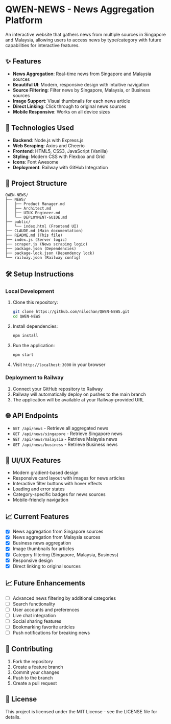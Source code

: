 # QWEN-NEWS - News Aggregation Platform

An interactive website that gathers news from multiple sources in Singapore and Malaysia, allowing users to access news by type/category with future capabilities for interactive features.

## ✨ Features

- **News Aggregation**: Real-time news from Singapore and Malaysia sources
- **Beautiful UI**: Modern, responsive design with intuitive navigation
- **Source Filtering**: Filter news by Singapore, Malaysia, or Business sources
- **Image Support**: Visual thumbnails for each news article
- **Direct Linking**: Click through to original news sources
- **Mobile Responsive**: Works on all device sizes

## 🚀 Technologies Used

- **Backend**: Node.js with Express.js
- **Web Scraping**: Axios and Cheerio
- **Frontend**: HTML5, CSS3, JavaScript (Vanilla)
- **Styling**: Modern CSS with Flexbox and Grid
- **Icons**: Font Awesome
- **Deployment**: Railway with GitHub Integration

## 📁 Project Structure

```
QWEN-NEWS/
├── NEWS/
│   ├── Product Manager.md
│   ├── Architect.md
│   ├── UIUX Engineer.md
│   └── DEPLOYMENT-GUIDE.md
├── public/
│   └── index.html (Frontend UI)
├── CLAUDE.md (Main documentation)
├── README.md (This file)
├── index.js (Server logic)
├── scraper.js (News scraping logic)
├── package.json (Dependencies)
├── package-lock.json (Dependency lock)
└── railway.json (Railway config)
```

## 🛠️ Setup Instructions

### Local Development

1. Clone this repository:
   ```bash
   git clone https://github.com/nilochan/QWEN-NEWS.git
   cd QWEN-NEWS
   ```

2. Install dependencies:
   ```bash
   npm install
   ```

3. Run the application:
   ```bash
   npm start
   ```

4. Visit `http://localhost:3000` in your browser

### Deployment to Railway

1. Connect your GitHub repository to Railway
2. Railway will automatically deploy on pushes to the main branch
3. The application will be available at your Railway-provided URL

## 🌐 API Endpoints

- `GET /api/news` - Retrieve all aggregated news
- `GET /api/news/singapore` - Retrieve Singapore news
- `GET /api/news/malaysia` - Retrieve Malaysia news
- `GET /api/news/business` - Retrieve Business news

## 🎨 UI/UX Features

- Modern gradient-based design
- Responsive card layout with images for news articles
- Interactive filter buttons with hover effects
- Loading and error states
- Category-specific badges for news sources
- Mobile-friendly navigation

## 📈 Current Features

- [x] News aggregation from Singapore sources
- [x] News aggregation from Malaysia sources
- [x] Business news aggregation
- [x] Image thumbnails for articles
- [x] Category filtering (Singapore, Malaysia, Business)
- [x] Responsive design
- [x] Direct linking to original sources

## 📈 Future Enhancements

- [ ] Advanced news filtering by additional categories
- [ ] Search functionality
- [ ] User accounts and preferences
- [ ] Live chat integration
- [ ] Social sharing features
- [ ] Bookmarking favorite articles
- [ ] Push notifications for breaking news

## 🤝 Contributing

1. Fork the repository
2. Create a feature branch
3. Commit your changes
4. Push to the branch
5. Create a pull request

## 📄 License

This project is licensed under the MIT License - see the LICENSE file for details.